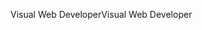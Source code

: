 <span data-ttu-id="e1394-101">Visual Web Developer</span><span class="sxs-lookup"><span data-stu-id="e1394-101">Visual Web Developer</span></span>